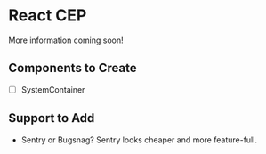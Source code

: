 # React CEP

More information coming soon!

## Components to Create

- [ ] SystemContainer

## Support to Add

- Sentry or Bugsnag? Sentry looks cheaper and more feature-full.
